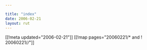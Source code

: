 ```yaml
---

title: "index"
date: 2006-02-21
layout: rut
---
```


[[!meta updated="2006-02-21"]]
[[!map pages="20060221/* and ! 20060221/*/*"]]
